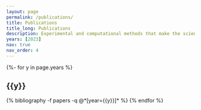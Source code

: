 ```yaml
---
layout: page
permalink: /publications/
title: Publications
title_long: Publications
description: Experimental and computational methods that make the science at the Center possible.
years: [2023]
nav: true
nav_order: 4
---
```

<!-- _pages/publications.md -->
<div class="publications">

{%- for y in page.years %}
  <h2 class="year">{{y}}</h2>
  {% bibliography -f papers -q @*[year={{y}}]* %}
{% endfor %}

</div>
